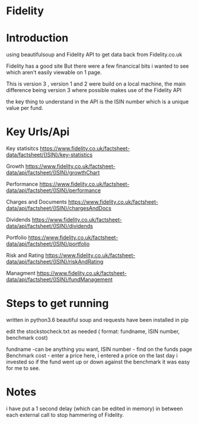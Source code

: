 # Fidelity

Introduction
============
using beautifulsoup and Fidelity API to get data back from Fidelity.co.uk

Fidelity has a good site
But there were a few financical bits i wanted to see which aren't easily viewable on 1 page.

This is version 3 , version 1 and 2 were build on a local machine, 
the main difference being version 3 where possible makes use of the Fidelity API

the key thing to understand in the API is the ISIN number which is a unique value per fund.

Key Urls/Api
============

Key statisitcs https://www.fidelity.co.uk/factsheet-data/factsheet/{ISIN}/key-statistics

Growth https://www.fidelity.co.uk/factsheet-data/api/factsheet/{ISIN}/growthChart

Performance https://www.fidelity.co.uk/factsheet-data/api/factsheet/{ISIN}/performance

Charges and Documents https://www.fidelity.co.uk/factsheet-data/api/factsheet/{ISIN}/chargesAndDocs

Dividends https://www.fidelity.co.uk/factsheet-data/api/factsheet/{ISIN}/dividends

Portfolio https://www.fidelity.co.uk/factsheet-data/api/factsheet/{ISIN}/portfolio

Risk and Rating https://www.fidelity.co.uk/factsheet-data/api/factsheet/{ISIN}/riskAndRating

Managment https://www.fidelity.co.uk/factsheet-data/api/factsheet/{ISIN}/fundManagement

Steps to get running
====================

written in python3.6
beautiful soup and requests have been installed in pip

edit the stockstocheck.txt as needed ( format: fundname, ISIN number, benchmark cost)

fundname -can be anything you want, 
ISIN number - find on the funds page
Benchmark cost - enter a price here, i entered a price on the last day i invested so if the fund went up or down against the benchmark it was easy for me to see.

Notes
======
i have put a 1 second delay (which can be edited in memory) in between each external call to stop hammering of Fidelity.



